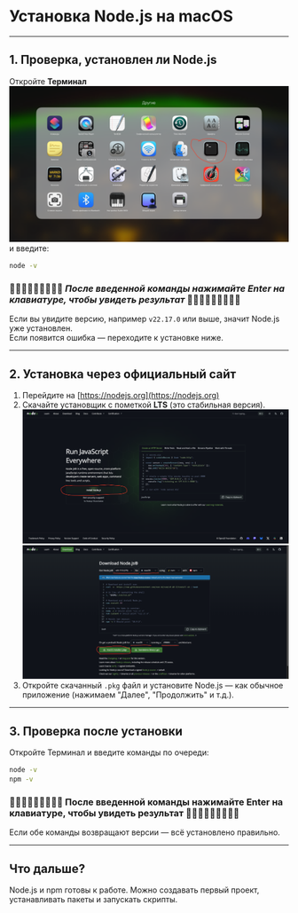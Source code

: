 # Установка Node.js на macOS

---

## 1. Проверка, установлен ли Node.js

Откройте **Терминал** ![Терминал](./images/terminal.png) и введите:

```bash
node -v
```

### 👩🏻‍🦳👩🏻‍🦳👩🏻‍🦳 *После введенной команды нажимайте Enter на клавиатуре, чтобы увидеть результат* 👩🏻‍🦳👩🏻‍🦳👩🏻‍🦳

Если вы увидите версию, например `v22.17.0` или выше, значит Node.js уже установлен.  
Если появится ошибка️ — переходите к установке ниже.

---

## 2. Установка через официальный сайт

1. Перейдите на [https://nodejs.org](https://nodejs.org)
2. Скачайте установщик с пометкой **LTS** (это стабильная версия). ![Шаг 1](./images/nodejs1.png) ![Шаг 2](./images/nodejs2.png)
3. Откройте скачанный `.pkg` файл и установите Node.js — как обычное приложение (нажимаем "Далее", "Продолжить" и т.д.).

---

## 3. Проверка после установки

Откройте Терминал и введите команды по очереди:

```bash
node -v
npm -v
```

### 👩🏻‍🦳👩🏻‍🦳👩🏻‍🦳 После введенной команды нажимайте Enter на клавиатуре, чтобы увидеть результат 👩🏻‍🦳👩🏻‍🦳👩🏻‍🦳

Если обе команды возвращают версии — всё установлено правильно.

---

## Что дальше?

Node.js и npm готовы к работе. Можно создавать первый проект, устанавливать пакеты и запускать скрипты.
